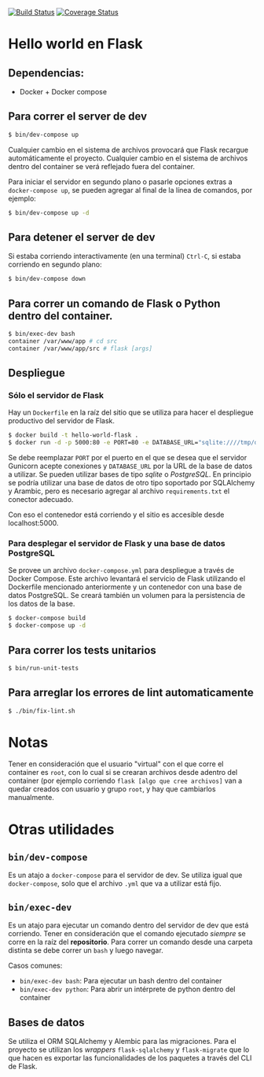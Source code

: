 [![Build Status](https://travis-ci.com/taller2fiuba/hello-world-flask.svg?branch=master)](https://travis-ci.com/taller2fiuba/hello-world-flask)
[![Coverage Status](https://coveralls.io/repos/github/taller2fiuba/hello-world-flask/badge.svg?branch=poner_linter_y_coveralls)](https://coveralls.io/github/taller2fiuba/hello-world-flask?branch=master)

# Hello world en Flask

## Dependencias:

- Docker + Docker compose

## Para correr el server de dev

```bash
$ bin/dev-compose up
```

Cualquier cambio en el sistema de archivos provocará que Flask recargue automáticamente el proyecto. Cualquier cambio en el sistema de archivos dentro del container se verá reflejado fuera del container.

Para iniciar el servidor en segundo plano o pasarle opciones extras a `docker-compose up`, se pueden agregar al final de la línea de comandos, por ejemplo:

```bash
$ bin/dev-compose up -d
```

## Para detener el server de dev

Si estaba corriendo interactivamente (en una terminal) `Ctrl-C`, si estaba corriendo
en segundo plano:

```bash
$ bin/dev-compose down
```

## Para correr un comando de Flask o Python dentro del container.

```bash
$ bin/exec-dev bash
container /var/www/app # cd src
container /var/www/app/src # flask [args]
```

## Despliegue

### Sólo el servidor de Flask
Hay un `Dockerfile` en la raíz del sitio que se utiliza para hacer el despliegue productivo del servidor de Flask.

```bash
$ docker build -t hello-world-flask .
$ docker run -d -p 5000:80 -e PORT=80 -e DATABASE_URL="sqlite:////tmp/db.db" hello-world-flask
```

Se debe reemplazar `PORT` por el puerto en el que se desea que el servidor Gunicorn acepte conexiones y `DATABASE_URL` por la URL de la base de datos a utilizar. Se pueden utilizar bases de tipo *sqlite* o *PostgreSQL*. En principio se podría utilizar una base de datos de otro tipo soportado por SQLAlchemy y Arambic, pero es necesario agregar al archivo `requirements.txt` el conector adecuado.

Con eso el contenedor está corriendo y el sitio es accesible desde localhost:5000.

### Para desplegar el servidor de Flask y una base de datos PostgreSQL
Se provee un archivo `docker-compose.yml` para despliegue a través de Docker Compose. Este archivo levantará el servicio de Flask utilizando el Dockerfile mencionado anteriormente y un contenedor con una base de datos PostgreSQL. Se creará también un volumen para la persistencia de los datos de la base.

```bash
$ docker-compose build
$ docker-compose up -d
```

## Para correr los tests unitarios

```bash
$ bin/run-unit-tests
```

## Para arreglar los errores de lint automaticamente

```bash
$ ./bin/fix-lint.sh
```

# Notas

Tener en consideración que el usuario "virtual" con el que corre el container es `root`, con lo cual si se crearan archivos desde adentro del container (por ejemplo corriendo `flask [algo que cree archivos]` van a quedar creados con usuario y grupo `root`, y hay que cambiarlos manualmente.

# Otras utilidades

## `bin/dev-compose`

Es un atajo a `docker-compose` para el servidor de dev. Se utiliza igual que `docker-compose`, solo que el archivo `.yml` que va a utilizar está fijo.

## `bin/exec-dev`

Es un atajo para ejecutar un comando dentro del servidor de dev que está corriendo. Tener en consideración que el comando ejecutado *siempre* se corre en la raíz del **repositorio**. Para correr un comando desde una carpeta distinta se debe correr un `bash` y luego navegar.

Casos comunes:
- `bin/exec-dev bash`: Para ejecutar un bash dentro del container
- `bin/exec-dev python`: Para abrir un intérprete de python dentro del container

## Bases de datos
Se utiliza el ORM SQLAlchemy y Alembic para las migraciones. Para el proyecto se utilizan los *wrappers* `flask-sqlalchemy` y `flask-migrate` que lo que hacen es exportar las funcionalidades de los paquetes a través del CLI de Flask.

